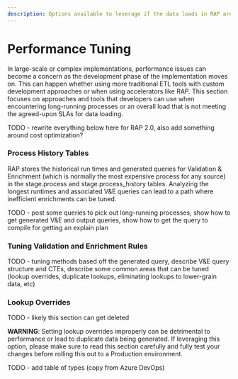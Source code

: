 ```yaml
---
description: Options available to leverage if the data loads in RAP are not meeting SLAs.
---
```


# Performance Tuning

In large-scale or complex implementations, performance issues can become a concern as the development phase of the implementation moves on.  This can happen whether using more traditional ETL tools with custom development approaches or when using accelerators like RAP.  This section focuses on approaches and tools that developers can use when encountering long-running processes or an overall load that is not meeting the agreed-upon SLAs for data loading.



TODO - rewrite everything below here for RAP 2.0, also add something around cost optimization?

### Process History Tables

RAP stores the historical run times and generated queries for Validation & Enrichment \(which is normally the most expensive process for any source\) in the stage.process and stage.process\_history tables.  Analyzing the longest runtimes and associated V&E queries can lead to a path where inefficient enrichments can be tuned.

TODO - post some queries to pick out long-running processes, show how to get generated V&E and output queries, show how to get the query to compile for getting an explain plan

### Tuning Validation and Enrichment Rules

TODO - tuning methods based off the generated query, describe V&E query structure and CTEs, describe some common areas that can be tuned \(lookup overrides, duplicate lookups, eliminating lookups to lower-grain data, etc\)

### Lookup Overrides

TODO - likely this section can get deleted

**WARNING**:  Setting lookup overrides improperly can be detrimental to performance or lead to duplicate data being generated.  If leveraging this option, please make sure to read this section carefully and fully test your changes before rolling this out to a Production environment.

TODO - add table of types \(copy from Azure DevOps\)

